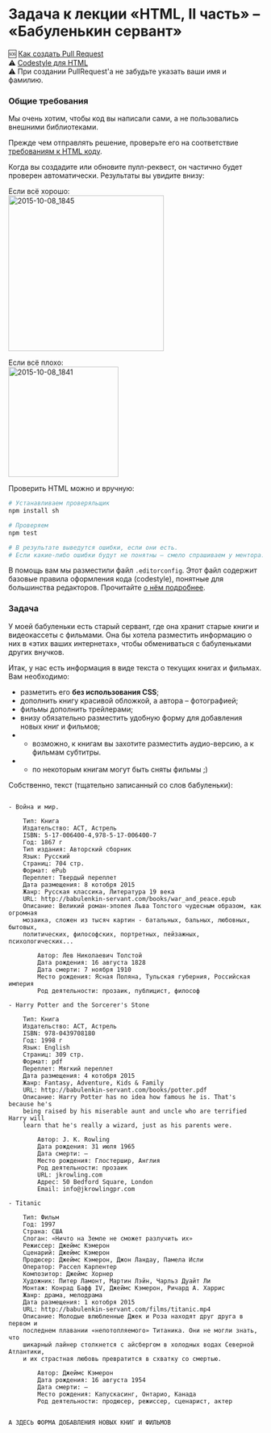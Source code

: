 # Задача к лекции «HTML, II часть» – «Бабуленькин сервант»

:sos: [Как создать Pull Request](https://github.com/urfu-2015/guides/blob/master/how-to-pull-request.md)  
:warning: [Codestyle для HTML](https://github.com/urfu-2015/guides/blob/master/html-codestyle.md)  
:warning: При создании PullRequest'а не забудьте указать ваши имя и фамилию.

### Общие требования

Мы очень хотим, чтобы код вы написали сами, а не пользовались внешними библиотеками.

Прежде чем отправлять решение, проверьте его на соответствие [требованиям к HTML коду](https://github.com/urfu-2015/guides/blob/master/html-codestyle.md).

Когда вы создадите или обновите пулл-реквест, он частично будет проверен
автоматически. Результаты вы увидите внизу:

Если всё хорошо:  
<img width="308" alt="2015-10-08_1845" src="https://cloud.githubusercontent.com/assets/4534405/10368030/ccc43228-6dec-11e5-925e-47793862d13e.png">

Если всё плохо:  
<img width="218" alt="2015-10-08_1841" src="https://cloud.githubusercontent.com/assets/4534405/10367916/60487fc8-6dec-11e5-9e1d-2a1b15da2220.png">

Проверить HTML можно и вручную:
```sh
# Устанавливаем проверяльщик
npm install sh

# Проверяем
npm test

# В результате выведутся ошибки, если они есть.
# Если какие-либо ошибки будут не понятны – смело спрашиваем у ментора.
```

В помощь вам мы разместили файл `.editorconfig`. Этот файл содержит базовые
правила оформления кода (codestyle), понятные для большинства редакторов.
Прочитайте [о нём подробнее](https://github.com/urfu-2015/guides/blob/master/editorconfig.md).

### Задача

У моей бабуленьки есть старый сервант, где она хранит старые книги и видеокассеты
с фильмами. Она бы хотела разместить информацию о них в «этих ваших интернетах»,
чтобы обмениваться с бабуленьками других внучков.

Итак, у нас есть информация в виде текста о текущих книгах и фильмах. Вам необходимо:
- разметить его **без использования CSS**;
- дополнить книгу красивой обложкой, а автора – фотографией;
- фильмы дополнить трейлерами;
- внизу обязательно разместить удобную форму для добавления новых книг и фильмов;
- * возможно, к книгам вы захотите разместить аудио-версию, а к фильмам субтитры.
- * по некоторым книгам могут быть сняты фильмы ;)

Собственно, текст (тщательно записанный со слов бабуленьки):

```text

- Война и мир.

    Тип: Книга
    Издательство: АСТ, Астрель
    ISBN: 5-17-006400-4,978-5-17-006400-7
    Год: 1867 г
    Тип издания: Авторский сборник
    Язык: Русский
    Страниц: 704 стр.
    Формат: ePub
    Переплет: Твердый переплет
    Дата размещения: 8 котобря 2015
    Жанр: Русская классика, Литература 19 века
    URL: http://babulenkin-servant.com/books/war_and_peace.epub
    Описание: Великий роман-эпопея Льва Толстого чудесным образом, как огромная
    мозаика, сложен из тысяч картин - батальных, бальных, любовных, бытовых,
    политических, философских, портретных, пейзажных, психологических...

        Автор: Лев Николаевич Толстой
        Дата рождения: 16 августа 1828
        Дата смерти: 7 ноября 1910
        Место рождения:	Ясная Поляна, Тульская губерния, Российская империя
        Род деятельности: прозаик, публицист, философ

- Harry Potter and the Sorcerer's Stone

    Тип: Книга
    Издательство: АСТ, Астрель
    ISBN: 978-0439708180
    Год: 1998 г
    Язык: English
    Страниц: 309 стр.
    Формат: pdf
    Переплет: Мягкий переплет
    Дата размещения: 4 котобря 2015
    Жанр: Fantasy, Adventure, Kids & Family
    URL: http://babulenkin-servant.com/books/potter.pdf
    Описание: Harry Potter has no idea how famous he is. That's because he's
    being raised by his miserable aunt and uncle who are terrified Harry will
    learn that he's really a wizard, just as his parents were.

        Автор: J. K. Rowling
        Дата рождения: 31 июля 1965
        Дата смерти: –
        Место рождения:	Глостершир, Англия
        Род деятельности: прозаик
        URL: jkrowling.com
        Адрес: 50 Bedford Square, London
        Email: info@jkrowlingpr.com

- Titanic

    Тип: Фильм
    Год: 1997
    Страна: США
    Слоган: «Ничто на Земле не сможет разлучить их»
    Режиссер: Джеймс Кэмерон
    Сценарий: Джеймс Кэмерон
    Продюсер: Джеймс Кэмерон, Джон Ландау, Памела Исли
    Оператор: Рассел Карпентер
    Композитор: Джеймс Хорнер
    Художник: Питер Ламонт, Мартин Лэйн, Чарльз Дуайт Ли
    Монтаж: Конрад Бафф IV, Джеймс Кэмерон, Ричард А. Харрис
    Жанр: драма, мелодрама
    Дата размещения: 1 котобря 2015
    URL: http://babulenkin-servant.com/films/titanic.mp4
    Описание: Молодые влюбленные Джек и Роза находят друг друга в первом и
    последнем плавании «непотопляемого» Титаника. Они не могли знать, что
    шикарный лайнер столкнется с айсбергом в холодных водах Северной Атлантики,
    и их страстная любовь превратится в схватку со смертью.

        Автор: Джеймс Кэмерон
        Дата рождения: 16 августа 1954
        Дата смерти: –
        Место рождения: Капускасинг, Онтарио, Канада
        Род деятельности: продюсер, режиссер, сценарист, актер


А ЗДЕСЬ ФОРМА ДОБАВЛЕНИЯ НОВЫХ КНИГ И ФИЛЬМОВ
```
